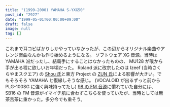 ```yaml
---
title: "(1999-2000) YAMAHA S-YXG50"
post_id: "2927"
date: "1999-05-01T00:00:00+09:00"
draft: false
image: null
tag: []
---
```



これまで耳コピばかりしかやっていなかったが、この辺からオリジナル楽曲やアレンジ楽曲なんかも作り始めるようになる。 ソフトウェア XG 音源。当時は YAMAHA 派だったし、結局手にすることはなかったものの、 MU128 が喉から手が出る程に欲しいお年頃だった。  Roland 派に改宗したのは Izeef (当時さくらやまスクエア) の [Shou 氏](http://sky.geocities.jp/izeefss/izeef/)と東方 Project の [ZUN 氏](http://www16.big.or.jp/%7Ezun/)による影響が大きい。でもそろそろ YAMAHA と復縁しそうな感じ。 (VOCALOID が出るずっと前から PLG-100SG に強く興味持ってたし) [98 の FM 音源](/pc-9821)に慣れていた自分には、 SB16 の FM 音源がイマイチ肌に合わずこちらを使っていたが、当時としては無茶苦茶に重かった。多分今でも重そう。
